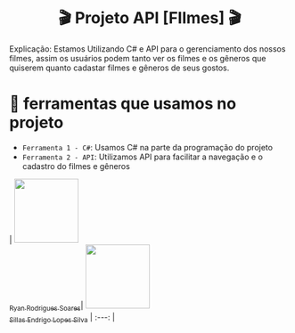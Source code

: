 <h1 align="center"> 🎬 Projeto API [FIlmes] 🎬 </h1>

Explicação: Estamos Utilizando C# e API para o gerenciamento dos nossos filmes, assim os usuários podem tanto ver os filmes e os gêneros que quiserem quanto cadastar filmes e gêneros de seus gostos.


# :hammer: ferramentas que usamos no projeto

- `Ferramenta 1 - C#`: Usamos C# na parte da programação do projeto
- `Ferramenta 2 - API`: Utilizamos API para facilitar a navegação e o cadastro do filmes e gêneros

| [<img loading="lazy" src="https://avatars.githubusercontent.com/u/160086543?v=4" width=115><br><sub>Ryan Rodrigues Soares</sub>]((https://github.com/ryanrsoare))| [<img loading="lazy" src="https://avatars.githubusercontent.com/u/171977795?v=4" width=115><br><sub>Sillas Endrigo Lopes Silva</sub>]((https://github.com/Sillocazord))
| :---: |
